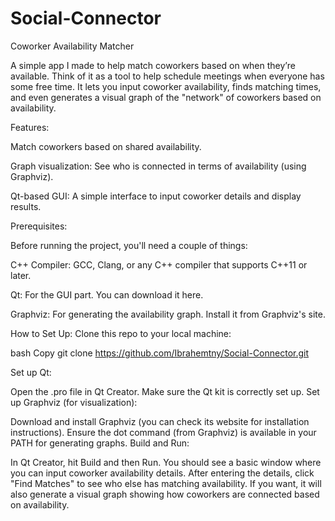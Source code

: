 # Social-Connector

Coworker Availability Matcher

A simple app I made to help match coworkers based on when they’re available. Think of it as a tool to help schedule meetings when everyone has some free time. It lets you input coworker availability, finds matching times, and even generates a visual graph of the "network" of coworkers based on availability.

Features:

Match coworkers based on shared availability.

Graph visualization: See who is connected in terms of availability (using Graphviz).

Qt-based GUI: A simple interface to input coworker details and display results.


Prerequisites:

Before running the project, you'll need a couple of things:

C++ Compiler: GCC, Clang, or any C++ compiler that supports C++11 or later.

Qt: For the GUI part. You can download it here.

Graphviz: For generating the availability graph. Install it from Graphviz's site.

How to Set Up:
Clone this repo to your local machine:

bash
Copy
git clone https://github.com/Ibrahemtny/Social-Connector.git


Set up Qt:

Open the .pro file in Qt Creator.
Make sure the Qt kit is correctly set up.
Set up Graphviz (for visualization):

Download and install Graphviz (you can check its website for installation instructions).
Ensure the dot command (from Graphviz) is available in your PATH for generating graphs.
Build and Run:

In Qt Creator, hit Build and then Run.
You should see a basic window where you can input coworker availability details.
After entering the details, click "Find Matches" to see who else has matching availability.
If you want, it will also generate a visual graph showing how coworkers are connected based on availability.
